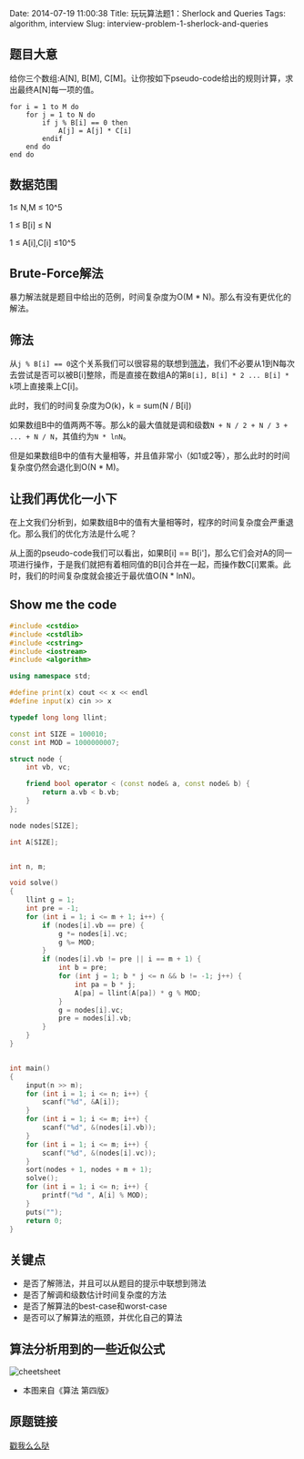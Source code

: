 Date: 2014-07-19 11:00:38 
Title: 玩玩算法题1：Sherlock and Queries
Tags: algorithm, interview
Slug: interview-problem-1-sherlock-and-queries

## 题目大意

给你三个数组:A[N], B[M], C[M]。让你按如下pseudo-code给出的规则计算，求出最终A[N]每一项的值。

```
for i = 1 to M do
    for j = 1 to N do
        if j % B[i] == 0 then
            A[j] = A[j] * C[i]
        endif
    end do
end do
```

## 数据范围

1≤ N,M ≤ 10^5 

1 ≤ B[i] ≤ N 

1 ≤ A[i],C[i] ≤10^5

## Brute-Force解法

暴力解法就是题目中给出的范例，时间复杂度为O(M * N)。那么有没有更优化的解法。

## 筛法

从``j % B[i] == 0``这个关系我们可以很容易的联想到[筛法][1]，我们不必要从1到N每次去尝试是否可以被B[i]整除，而是直接在数组A的第``B[i], B[i] * 2 ... B[i] * k``项上直接乘上C[i]。

此时，我们的时间复杂度为O(k)，k = sum(N / B[i])

如果数组B中的值两两不等。那么k的最大值就是调和级数``N + N / 2 + N / 3 + ... + N / N``，其值约为``N * lnN``。

但是如果数组B中的值有大量相等，并且值非常小（如1或2等），那么此时的时间复杂度仍然会退化到O(N * M)。

## 让我们再优化一小下

在上文我们分析到，如果数组B中的值有大量相等时，程序的时间复杂度会严重退化。那么我们的优化方法是什么呢？

从上面的pseudo-code我们可以看出，如果B[i] == B[i']，那么它们会对A的同一项进行操作，于是我们就把有着相同值的B[i]合并在一起，而操作数C[i]累乘。此时，我们的时间复杂度就会接近于最优值O(N * lnN)。

## Show me the code

```cpp
#include <cstdio>
#include <cstdlib>
#include <cstring>
#include <iostream>
#include <algorithm>

using namespace std;

#define print(x) cout << x << endl
#define input(x) cin >> x

typedef long long llint;

const int SIZE = 100010;
const int MOD = 1000000007;

struct node {
    int vb, vc;

    friend bool operator < (const node& a, const node& b) {
        return a.vb < b.vb;
    }
};

node nodes[SIZE];

int A[SIZE];


int n, m;

void solve()
{
    llint g = 1;
    int pre = -1;
    for (int i = 1; i <= m + 1; i++) {
        if (nodes[i].vb == pre) {
            g *= nodes[i].vc;
            g %= MOD;
        }
        if (nodes[i].vb != pre || i == m + 1) {
            int b = pre;
            for (int j = 1; b * j <= n && b != -1; j++) {
                int pa = b * j;
                A[pa] = llint(A[pa]) * g % MOD;
            }
            g = nodes[i].vc;
            pre = nodes[i].vb;
        }
    }
}


int main() 
{
    input(n >> m);
    for (int i = 1; i <= n; i++) {
        scanf("%d", &A[i]);
    }
    for (int i = 1; i <= m; i++) {
        scanf("%d", &(nodes[i].vb));
    }
    for (int i = 1; i <= m; i++) {
        scanf("%d", &(nodes[i].vc));
    }
    sort(nodes + 1, nodes + m + 1);
    solve();
    for (int i = 1; i <= n; i++) {
        printf("%d ", A[i] % MOD);
    }
    puts("");
    return 0;
}
```

## 关键点

* 是否了解筛法，并且可以从题目的提示中联想到筛法
* 是否了解调和级数估计时间复杂度的方法
* 是否了解算法的best-case和worst-case
* 是否可以了解算法的瓶颈，并优化自己的算法

## 算法分析用到的一些近似公式

![cheetsheet][2]

* 本图来自《算法 第四版》

## 原题链接

[戳我么么哒][3]


  [1]: https://zh.wikipedia.org/zh-cn/%E5%9F%83%E6%8B%89%E6%89%98%E6%96%AF%E7%89%B9%E5%B0%BC%E7%AD%9B%E6%B3%95
  [2]: http://wizmann-tk-pic.u.qiniudn.com/book-algorithm-approximate-functions.png
  [3]: https://www.hackerrank.com/challenges/sherlock-and-queries
